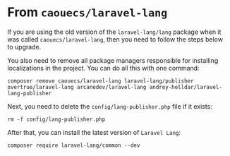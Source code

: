 # From `caouecs/laravel-lang`

If you are using the old version of the `laravel-lang/lang` package when it was called `caouecs/laravel-lang`, then you
need to follow the steps below to upgrade.

You also need to remove all package managers responsible for installing localizations in the project. You can do all
this with one command:

```bash:no-line-numbers
composer remove caouecs/laravel-lang laravel-lang/publisher overtrue/laravel-lang arcanedev/laravel-lang andrey-helldar/laravel-lang-publisher
```

Next, you need to delete the `config/lang-publisher.php` file if it exists:

```bash:no-line-numbers
rm -f config/lang-publisher.php
```

After that, you can install the latest version of `Laravel Lang`:

```bash:no-line-numbers
composer require laravel-lang/common --dev
```
